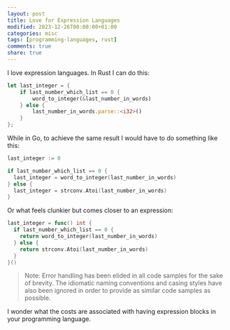 ```yaml
---
layout: post
title: Love for Expression Languages
modified: 2023-12-26T00:00:00+01:00
categories: misc
tags: [programming-languages, rust]
comments: true
share: true
---
```


I love expression languages. In Rust I can do this:

```rust
let last_integer = {
    if last_number_which_list == 0 {
        word_to_integer(&last_number_in_words)
    } else {
        last_number_in_words.parse::<i32>()
    }
};
```

While in Go, to achieve the same result I would have to do something like this:

```go
last_integer := 0

if last_number_which_list == 0 {
  last_integer = word_to_integer(last_number_in_words)
} else {
  last_integer = strconv.Atoi(last_number_in_words)
}
```

Or what feels clunkier but comes closer to an expression:

```go
last_integer = func() int {
  if last_number_which_list == 0 {
    return word_to_integer(last_number_in_words)
  } else {
    return strconv.Atoi(last_number_in_words)
  }
}()
```

> Note: Error handling has been elided in all code samples for the sake of brevity. The idiomatic naming conventions and casing styles have also been ignored in order to provide as similar code samples as possible.

I wonder what the costs are associated with having expression blocks in your programming language.
